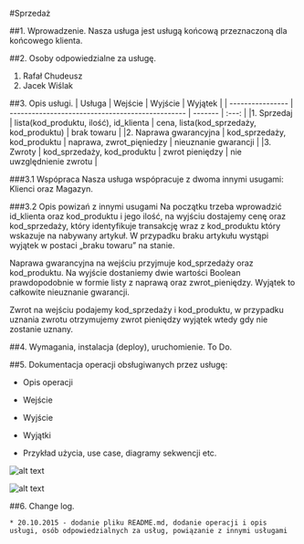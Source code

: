 #Sprzedaż


##1. Wprowadzenie.
Nasza usługa jest usługą końcową przeznaczoną dla końcowego klienta.


##2. Osoby odpowiedzialne za usługę.
1. Rafał Chudeusz
2. Jacek Wiślak


##3. Opis usługi.
| Usługa           | Wejście                                          | Wyjście   | Wyjątek |
| ---------------- | ------------------------------------------------ | -------   | :---: |
|1. Sprzedaj            | lista(kod_produktu, ilość), id_klienta |  cena, lista(kod_sprzedaży, kod_produktu)  |  brak towaru    |
|2.  Naprawa gwarancyjna     |      kod_sprzedaży, kod_produktu    | naprawa, zwrot_pięniedzy   |   nieuznanie gwarancji |
|3.  Zwroty      | kod_sprzedaży, kod_produktu         | zwrot pieniędzy   |    nie uwzględnienie zwrotu  |

###3.1 Wspópraca
Nasza usługa wspópracuje z dwoma innymi usugami: Klienci oraz Magazyn.

###3.2 Opis powizań z innymi usugami
Na początku trzeba wprowadzić id_klienta oraz kod_produktu i jego ilość, na wyjściu dostajemy
cenę oraz kod_sprzedaży, który identyfikuje transakcję wraz z kod_produktu który wskazuje na
nabywany artykuł. W przypadku braku artykułu wystąpi wyjątek w postaci „braku towaru” na
stanie.


Naprawa gwarancyjna na wejściu przyjmuje kod_sprzedaży oraz kod_produktu. Na wyjście
dostaniemy dwie wartości Boolean prawdopodobnie w formie listy z naprawą oraz
zwrot_pieniędzy. Wyjątek to całkowite nieuznanie gwarancji.


Zwrot na wejściu podajemy kod_sprzedaży i kod_produktu, w przypadku uznania zwrotu
otrzymujemy zwrot pieniędzy wyjątek wtedy gdy nie zostanie uznany.


##4. Wymagania, instalacja (deploy), uruchomienie.
To Do.


##5. Dokumentacja operacji obsługiwanych przez usługę:

* Opis operacji

* Wejście

* Wyjście

* Wyjątki

* Przykład użycia, use case, diagramy sekwencji etc.


![alt text](http://i.imgur.com/dwnz1MR.png "Diagram klas usługi Sprzedaż")


![alt text](http://i.imgur.com/QB5urr1.png "Przypadki użycia dla usługi Sprzedaż")


##6. Change log.

    * 20.10.2015 - dodanie pliku README.md, dodanie operacji i opis usługi, osób odpowiedzialnych za usług, powiązanie z innymi usługami

